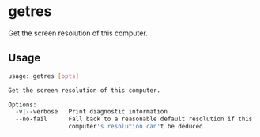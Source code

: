 # getres

Get the screen resolution of this computer.


## Usage

```bash
usage: getres [opts]

Get the screen resolution of this computer.

Options:
  -v|--verbose   Print diagnostic information
  --no-fail      Fall back to a reasonable default resolution if this
                 computer's resolution can't be deduced

```

